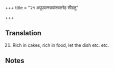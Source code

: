 +++
title = "२१ अपूपवानन्नवांश्चरुरेह सीदतु"

+++
## Translation
21. Rich in cakes, rich in food, let the dish etc. etc.

## Notes

